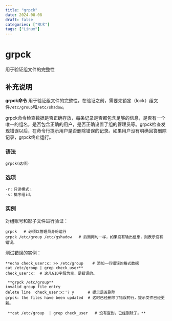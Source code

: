 ```yaml
---
title: "grpck"
date: 2024-08-08
draft: false
categories: ["技术"]
tags: ["Linux"]
---
```

grpck
===

用于验证组文件的完整性

## 补充说明

**grpck命令** 用于验证组文件的完整性，在验证之前，需要先锁定（lock）组文件`/etc/group`和`/etc/shadow`。

grpck命令检查数据是否正确存放，每条记录是否都包含足够的信息，是否有一个唯一的组名，是否包含正确的用户，是否正确设置了组的管理员等。grpck检查发现错误以后，在命令行提示用户是否删除错误的记录。如果用户没有明确回答删除记录，grpck终止运行。

###  语法

```shell
grpck(选项)
```

###  选项

```shell
-r：只读模式；
-s：排序组id。
```

###  实例

对组账号和影子文件进行验证：

```shell
grpck   # 必须以管理员身份运行
grpck /etc/group /etc/gshadow   # 后面两句一样，如果没有输出信息，则表示没有错误。
```

测试错误的实例：

```shell
**echo check_user:x: >> /etc/group    # 添加一行错误的格式数据
cat /etc/group | grep check_user**
check_user:x:  # 这儿GID字段为空，是错误的。

 **grpck /etc/group** 
invalid group file entry
delete line 'check_user:x:'? y      # 提示是否删除
grpck: the files have been updated  # 这时已经删除了错误的行，提示文件已经更新。

 **cat /etc/group  | grep check_user   # 没有查到，已经删除了。** 
```


